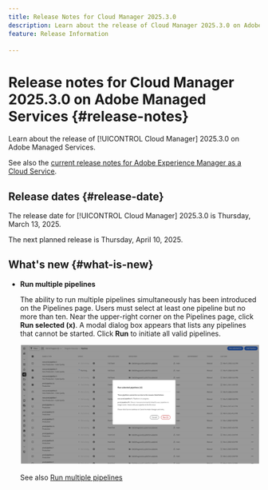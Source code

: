 ```yaml
---
title: Release Notes for Cloud Manager 2025.3.0
description: Learn about the release of Cloud Manager 2025.3.0 on Adobe Managed Services.
feature: Release Information

---
```

# Release notes for Cloud Manager 2025.3.0 on Adobe Managed Services {#release-notes}

<!-- RELEASE WIKI  https://wiki.corp.adobe.com/display/DMSArchitecture/Cloud+Manager+2025.02.0+Release -->

Learn about the release of [!UICONTROL Cloud Manager] 2025.3.0 on Adobe Managed Services.

See also the [current release notes for Adobe Experience Manager as a Cloud Service](https://experienceleague.adobe.com/en/docs/experience-manager-cloud-service/content/release-notes/home).

## Release dates {#release-date}

The release date for [!UICONTROL Cloud Manager] 2025.3.0 is Thursday, March 13, 2025. 

The next planned release is Thursday, April 10, 2025.

## What's new {#what-is-new}

* **Run multiple pipelines**

    The ability to run multiple pipelines simultaneously has been introduced on the Pipelines page. Users must select at least one pipeline but no more than ten. Near the upper-right corner on the Pipelines page, click **Run selected (x)**. A modal dialog box appears that lists any pipelines that cannot be started. Click **Run** to initiate all valid pipelines.

    ![Run selected pipelines dialog box](/help/release-notes/assets/run-selected-pipelines.png)

    See also [Run multiple pipelines](/help/using/managing-pipelines.md#run-multiple-pipelines)



<!--

## Early adoption program {#early-adoption}

Be a part of Cloud Manager's early adoption program and have a chance to test upcoming features.

### Self-service Service Pack updates for AMS Cloud Manager customers 

As part of the early adopters program, Adobe Managed Services Cloud Manager customers can now perform self-service service pack updates through the **Cloud Manager** user interface. This feature is currently available *only for development environments* and includes limited error reporting for failures.  

Customers can check for service pack updates on the **Program Overview** page under the **Environments** section (**three-dot menu**).

![Check for updates menu option](/help/release-notes/assets/check-for-updates-1.png)

![Update Service Pack dialog box](/help/release-notes/assets/check-for-updates-2.png)

The installation and upgrade process can be tracked on the **Activity** page. 

Once the process is complete, customers must **approve the execution** for the service pack upgrade to finalize successfully.

![Approve service page update](/help/release-notes/assets/check-for-updates-3.png)

If you are interested in testing this new feature and sharing your feedback, contact your Adobe Customer Success Engineer.

See also [Service Pack Updates for Development Environments - Early Adopter](/help/using/service-packs-environments.md).



## Bug fixes {#bug-fixes}

* A

Known Issues {#known-issues}

* A -->

